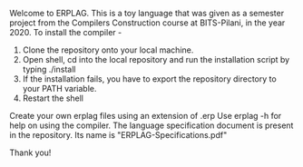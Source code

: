 Welcome to ERPLAG. This is a toy language that was given as a semester project
from the Compilers Construction course at BITS-Pilani, in the year 2020. To
install the compiler -

1. Clone the repository onto your local machine.
2. Open shell, cd into the local repository and run the installation script
by typing ./install
3. If the installation fails, you have to export the repository directory to
your PATH variable.
4. Restart the shell

Create your own erplag files using an extension of .erp
Use erplag -h for help on using the compiler.
The language specification document is present in the repository. Its name
is "ERPLAG-Specifications.pdf"

Thank you!
